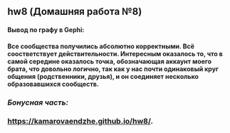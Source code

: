 ## hw8 (Домашняя работа №8)
#### Вывод по графу в Gephi:
#### Все сообщества получились абсолютно корректными. Всё соостветствует действительности. Интересным оказалось то, что в самой середине оказалось точка, обозначающая аккаунт моего брата, что довольно логично, так как у нас почти одинаковый круг общения (родственники, друзья), и он соединяет несколько образовавшихся сообществ. 
### _Бонусная часть:_
### https://kamarovaendzhe.github.io/hw8/.

